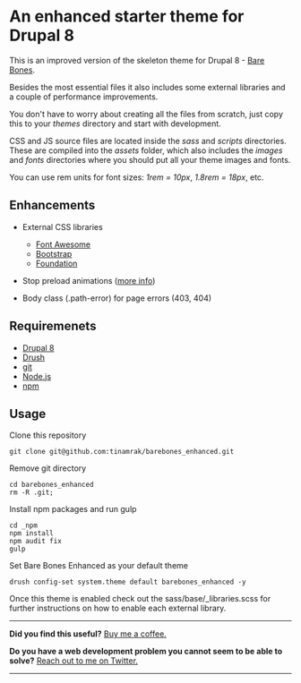 # An enhanced starter theme for Drupal 8

This is an improved version of the skeleton theme for Drupal 8 - [Bare Bones](https://github.com/tinamrak/barebones).

Besides the most essential files it also includes some external libraries and a couple of performance improvements.

You don't have to worry about creating all the files from scratch, just copy this to your *themes* directory and start with development.

CSS and JS source files are located inside the *sass* and *scripts* directories. These are compiled into the *assets* folder, which also includes the *images* and *fonts* directories where you should put all your theme images and fonts.

You can use rem units for font sizes: *1rem = 10px*, *1.8rem = 18px*, etc.

## Enhancements
- External CSS libraries
  - [Font Awesome](https://fontawesome.com/)
  - [Bootstrap](https://getbootstrap.com/)
  - [Foundation](https://get.foundation/)
  
- Stop preload animations ([more info](https://css-tricks.com/transitions-only-after-page-load/))
- Body class (.path-error) for page errors (403, 404)


## Requiremenets
- [Drupal 8](https://www.drupal.org/)
- [Drush](https://www.drush.org/)
- [git](https://git-scm.com/)
- [Node.js](https://nodejs.org/)
- [npm](https://www.npmjs.com/)

## Usage

Clone this repository  
```
git clone git@github.com:tinamrak/barebones_enhanced.git
```

Remove git directory
```
cd barebones_enhanced
rm -R .git;
```

Install npm packages and run gulp
```
cd _npm
npm install
npm audit fix
gulp
```

Set Bare Bones Enhanced as your default theme
```
drush config-set system.theme default barebones_enhanced -y
```

Once this theme is enabled check out the sass/base/_libraries.scss for further instructions on how to enable each external library.

------------

**Did you find this useful?** [Buy me a coffee.](https://www.buymeacoffee.com/tinamrak "Buy Tina Mrak a coffee.")

**Do you have a web development problem you cannot seem to be able to solve?** [Reach out to me on Twitter.](https://twitter.com/TinaMrak "Follow me on Twitter")

------------
